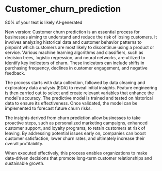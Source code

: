 # Customer_churn_prediction
80% of your text is likely AI-generated

New version:
Customer churn prediction is an essential process for businesses aiming to understand and reduce the risk of losing customers. It involves analyzing historical data and customer behavior patterns to pinpoint which customers are most likely to discontinue using a product or service. Various machine learning algorithms and classifiers, such as decision trees, logistic regression, and neural networks, are utilized to identify key indicators of churn. These indicators can include shifts in purchasing frequency, declines in customer engagement, and negative feedback.

The process starts with data collection, followed by data cleaning and exploratory data analysis (EDA) to reveal initial insights. Feature engineering is then carried out to select and create relevant variables that enhance the model's accuracy. The predictive model is trained and tested on historical data to ensure its effectiveness. Once validated, the model can be implemented to forecast future churn risks.

The insights derived from churn prediction allow businesses to take proactive steps, such as personalized marketing campaigns, enhanced customer support, and loyalty programs, to retain customers at risk of leaving. By addressing potential issues early on, companies can boost customer satisfaction, lower churn rates, and ultimately increase their overall profitability.

When executed effectively, this process enables organizations to make data-driven decisions that promote long-term customer relationships and sustainable growth.
